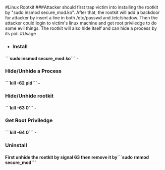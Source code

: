 #Linux Rootkit
###Attacker should first trap victim into installing the rootkit by "sudo insmod secure_mod.ko". After that, the rootkit will add a backdoor for attacker by insert a line in both /etc/passwd and /etc/shadow. Then the attacker could login to victim's linux machine and get root priviledge to do some evil things. The rootkit will also hide itself and can hide a process by its pid.
#Usage
- <h3>Install</h3>
<h4>```sudo insmod secure_mod.ko```
- <h3>Hide/Unhide a Process</h3>
<h4>```kill -62 pid```
- <h3>Hide/Unhide rootkit</h3>
<h4>```kill -63 0```
- <h3>Get Root Priviledge</h3>
<h4>```kill -64 0```
- <h3>Uninstall</h3>
<h4>First unhide the rootkit by signal 63 then remove it by```sudo rmmod secure_mod```  